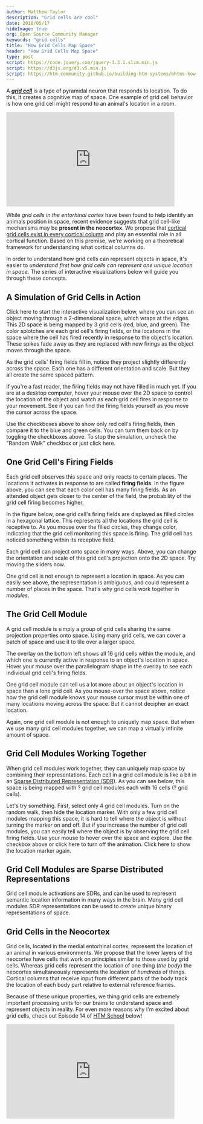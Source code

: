 ```yaml
---
author: Matthew Taylor
description: "Grid cells are cool"
date: 2018/05/17
hideImage: true
org: Open Source Community Manager
keywords: "grid cells"
title: "How Grid Cells Map Space"
header: "How Grid Cells Map Space"
type: post
script: https://code.jquery.com/jquery-3.3.1.slim.min.js
script: https://d3js.org/d3.v5.min.js
script: https://htm-community.github.io/building-htm-systems/bhtms-how-do-grid-cells-work-0.2.2.js
---
```


<div id="header"></div>

<p>
    A <em><strong><a href="https://www.youtube.com/watch?v=mP7neeymcUY">grid cell</a></strong></em> is a type of pyramidal neuron that responds to location. To do this, it creates a cognitive map of space. One example of grid cell behavior is how one grid cell might respond to an animal's location in a room.
</p>

<iframe width="445" height="250" src="https://www.youtube.com/embed/i9GiLBXWAHI?rel=0" frameborder="0" allow="autoplay; encrypted-media" allowfullscreen></iframe>

<p>While <em>grid cells in the entorhinal cortex</em> have been found to help identify an animals position in space, recent evidence suggests that grid cell-like mechanisms may be <strong>present in the neocortex</strong>. We propose that <a href="https://www.youtube.com/watch?v=zVGQeFFjhEk">cortical grid cells exist in every cortical column</a> and play an essential role in all cortical function. Based on this premise, we're working on a theoretical framework for understanding what cortical columns do.</p>

<p>
    In order to understand how grid cells can represent objects in space, it's easier to <em>understand first how grid cells can represent one unique location in space</em>. The series of interactive visualizations below will guide you through these concepts.
</p>

<h2>A Simulation of Grid Cells in Action</h2>

<p>
    <a onclick="toggleSim(true)">Click here</a> to start the interactive visualization below, where you can see an object moving through a 2-dimensional space, which wraps at the edges. This 2D space is being mapped by 3 grid cells (red, blue, and green). The color splotches are each grid cell's firing fields, or the locations in the space where the cell has fired recently in response to the object's location. These spikes fade away as they are replaced with new firings as the object moves through the space.
</p>

<p>
    As the grid cells' firing fields fill in, notice they project slightly differently across the space. Each one has a different orientation and scale. But they all create the same spaced pattern.
</p>

<div id="gridCellFiringFields" class="widget"></div>

<p>
    If you're a fast reader, the firing fields may not have filled in much yet. If you are at a desktop computer, hover your mouse over the 2D space to control the location of the object and watch as each grid cell fires in response to your movement. See if you can find the firing fields yourself as you move the cursor across the space.
</p>

<p>
    Use the checkboxes above to show only <a onclick="showOnly('red')">red</a> cell's firing fields, then compare it to the <a onclick="showOnly('blue')">blue</a> and <a onclick="showOnly('green')">green</a> cells. You can turn them back on by toggling the checkboxes above. To stop the simulation, uncheck the "Random Walk" checkbox or just <a onclick="toggleSim(false)">click here</a>.
</p>

<h2>One Grid Cell's Firing Fields</h2>

<p>
    Each grid cell observes this space and only reacts to certain places. The locations it activates in response to are called <strong>firing fields</strong>. In the figure above, you can see that each color cell has many firing fields. As an attended object gets closer to the center of the field, the probability of the grid cell firing becomes higher.
</p>

<p>
    In the <a onclick="toggleOneGridCell(true)">figure below</a>, one grid cell's firing fields are displayed as filled circles in a hexagonal lattice. This represents all the locations the grid cell is receptive to. As you mouse over the filled circles, they change color, indicating that the grid cell monitoring this space is firing. The grid cell has noticed something within its receptive field.
</p>

<div id="oneGridCell"></div>

<p>
    Each grid cell can project onto space in many ways. Above, you can <a onclick="resetOneGridCell()">change</a> the orientation and scale of this grid cell's projection onto the 2D space. Try moving the sliders now.
</p>

<p>
    One grid cell is not enough to represent a location in space. As you can easily see above, the representation is ambiguous, and could represent a number of places in the space. That's why grid cells work together in <em>modules</em>.
</p>

<h2>The Grid Cell Module</h2>

<p>
    A <a onclick="toggleOneGridCellModule(true)">grid cell module</a> is simply a group of grid cells sharing the same projection properties onto space. Using many grid cells, we can cover a patch of space and use it to tile over a larger space.
</p>

<div id="oneGridCellModule"></div>

<p>
    The overlay on the bottom left shows all 16 grid cells within the module, and which one is currently active in response to an object's location in space. Hover your mouse over the parallelogram shape in the overlay to see each individual grid cell's firing fields.
</p>

<p>
    One grid cell module can tell us a lot more about an object's location in space than a lone grid cell. As you mouse-over the space above, notice how the grid cell module knows your mouse cursor must be within one of many locations moving across the space. But it cannot decipher an exact location.
</p>

<p>
    Again, one grid cell module is not enough to uniquely map space. But when we use many grid cell modules together, we can map a virtually infinite amount of space.
</p>

<h2>Grid Cell Modules Working Together</h2>

<p>
    When grid cell modules work together, they can uniquely map space by combining their representations. Each cell in a grid cell module is like a bit in an <a href="https://www.youtube.com/watch?v=ZDgCdWTuIzc">Sparse Distributed Representation (SDR)</a>. As you can see <a onclick="toggleManyGcm(true)">below</a>, this space is being mapped with <span class="gcmCount">?</span> grid cell modules each with 16 cells (<span class="cellCount">?</span> grid cells).
</p>

<div id="manyGridCellModules"></div>

<p>
    Let's try something. First, <a onclick="manyGcmSelect(4)">select only 4 grid cell modules</a>. <a onclick="toggleManyGcm(true)">Turn on</a> the random walk, then <a onclick="hideGcmLocationMarker(true)">hide the location marker</a>. With only a few grid cell modules mapping this space, it is hard to tell where the object is without turning the marker <a onclick="manyGcmSetMarker(true)">on</a> and <a onclick="manyGcmSetMarker(false)">off</a>. But if you <a onclick="manyGcmSelect(16)">increase the number of grid cell modules</a>, you can easily tell where the object is by observing the grid cell firing fields. Use your mouse to hover over the space and explore. Use the checkbox above or <a onclick="toggleManyGcm(false)">click here</a> to turn off the animation. <a onclick="hideGcmLocationMarker(false)">Click here</a> to show the location marker again.
</p>

<h2>Grid Cell Modules are Sparse Distributed Representations</h2>

<p>
    Grid cell module activations are SDRs, and can be used to represent semantic location information in many ways in the brain. Many grid cell modules SDR representations can be used to create unique binary representations of space.
</p>

<div id="gcmAsSdr"></div>

<div id="gcmAsSdr"></div>

<h2>Grid Cells in the Neocortex</h2>

<p>
    Grid cells, located in the medial entorhinal cortex, represent the location of an animal in various environments. We propose that the lower layers of the neocortex have cells that work on principles similar to those used by grid cells. Whereas grid cells represent the location of one thing (<em>the body</em>) the neocortex simultaneously represents the location of <em>hundreds</em> of things. Cortical columns that receive input from different parts of the body track the location of each body part relative to external reference frames.
</p>

<p>
    Because of these unique properties, we thing grid cells are extremely important processing units for our brains to understand space and represent objects in reality. For even more reasons why I'm excited about grid cells, check out Episode 14 of <a href="http://numenta.org/htm-school/">HTM School</a> below!
</p>

<iframe width="445" height="250" src="https://www.youtube.com/embed/mP7neeymcUY?rel=0" frameborder="0" allow="autoplay; encrypted-media" allowfullscreen></iframe>
